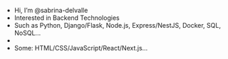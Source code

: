 -  Hi, I’m @sabrina-delvalle
-  Interested in Backend Technologies
-  Such as Python, Django/Flask, Node.js, Express/NestJS, Docker, SQL, NoSQL...
-
-  Some: HTML/CSS/JavaScript/React/Next.js...

<!---
sabrina-delvalle/sabrina-delvalle is a ✨ special ✨ repository because its `README.md` (this file) appears on your GitHub profile.
--->
